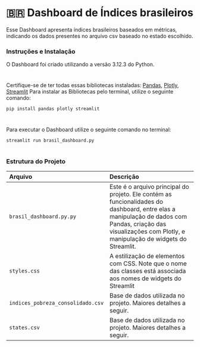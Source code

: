 # 🇧🇷 Dashboard de Índices brasileiros
Esse Dashboard apresenta índices brasileiros baseados em métricas, indicando os dados presentes no arquivo csv baseado no estado escolhido.

### Instruções e Instalação
O Dashboard foi criado utilizando a versão 3.12.3 do Python.
#
Certifique-se de ter todas essas bibliotecas instaladas:
[Pandas](https://pandas.pydata.org/), 
[Plotly](https://plotly.com/graphing-libraries/), 
[Streamlit](https://streamlit.io/)
Para instalar as Bibliotecas pelo terminal, utilize o seguinte comando:
```
pip install pandas plotly streamlit
```
#
Para executar o Dashboard utilize o seguinte comando no terminal:
```
streamlit run brasil_dashboard.py
```
#
### Estrutura do Projeto
| Arquivo   | Descrição |
| :-------- | :------- |
| `brasil_dashboard.py.py`  | Este é o arquivo principal do projeto. Ele contém as funcionalidades do dashboard, entre elas a manipulação de dados com Pandas, criação das visualizações com Plotly, e manipulação de widgets do Streamlit.    |
| `styles.css` | A estilização de elementos com CSS. Note que o nome das classes está associada aos nomes de widgets do Streamlit |
| `indices_pobreza_consolidado.csv`   | Base de dados utilizada no projeto. Maiores detalhes a seguir.   |
| `states.csv`   | Base de dados utilizada no projeto. Maiores detalhes a seguir.   |

